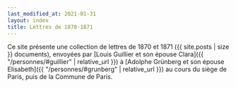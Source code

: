 ```yaml
---
last_modified_at: 2021-01-31
layout: index
title: Lettres de 1870-1871
---
```



Ce site présente une collection de lettres de 1870 et 1871 ({{ site.posts | size }} documents), envoyées
par [Louis Guillier et son épouse Clara]({{ "/personnes/#guillier" | relative_url }})
à [Adolphe Grünberg et son épouse Elisabeth]({{ "/personnes/#grunberg" | relative_url }})
au cours du siège de Paris, puis de la Commune de Paris.
